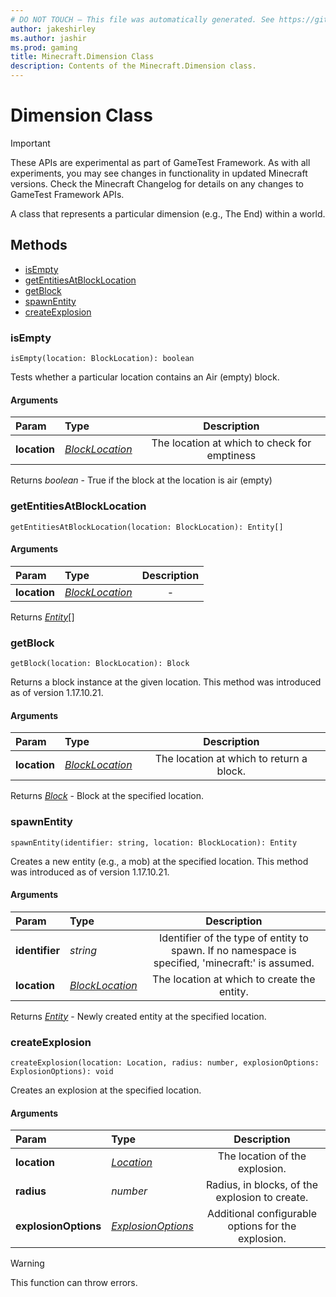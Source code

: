 ```yaml
---
# DO NOT TOUCH — This file was automatically generated. See https://github.com/Mojang/MinecraftScriptingApiDocsGenerator to modify descriptions, examples, etc.
author: jakeshirley
ms.author: jashir
ms.prod: gaming
title: Minecraft.Dimension Class
description: Contents of the Minecraft.Dimension class.
---
```

# Dimension Class
>[!IMPORTANT]
>These APIs are experimental as part of GameTest Framework. As with all experiments, you may see changes in functionality in updated Minecraft versions. Check the Minecraft Changelog for details on any changes to GameTest Framework APIs.

A class that represents a particular dimension (e.g., The End) within a world.


## Methods
- [isEmpty](#isempty)
- [getEntitiesAtBlockLocation](#getentitiesatblocklocation)
- [getBlock](#getblock)
- [spawnEntity](#spawnentity)
- [createExplosion](#createexplosion)
  
### **isEmpty**
`
isEmpty(location: BlockLocation): boolean
`

Tests whether a particular location contains an Air (empty) block.
#### Arguments
| Param | Type | Description |
| :--- | :--- | :---: |
| **location** | [*BlockLocation*](BlockLocation.md) | The location at which to check for emptiness |

Returns *boolean* - True if the block at the location is air (empty)


### **getEntitiesAtBlockLocation**
`
getEntitiesAtBlockLocation(location: BlockLocation): Entity[]
`

#### Arguments
| Param | Type | Description |
| :--- | :--- | :---: |
| **location** | [*BlockLocation*](BlockLocation.md) | - |

Returns [*Entity*](Entity.md)[]


### **getBlock**
`
getBlock(location: BlockLocation): Block
`

Returns a block instance at the given location. This method was introduced as of version 1.17.10.21.
#### Arguments
| Param | Type | Description |
| :--- | :--- | :---: |
| **location** | [*BlockLocation*](BlockLocation.md) | The location at which to return a block. |

Returns [*Block*](Block.md) - Block at the specified location.


### **spawnEntity**
`
spawnEntity(identifier: string, location: BlockLocation): Entity
`

Creates a new entity (e.g., a mob) at the specified location. This method was introduced as of version 1.17.10.21.
#### Arguments
| Param | Type | Description |
| :--- | :--- | :---: |
| **identifier** | *string* | Identifier of the type of entity to spawn. If no namespace is specified, 'minecraft:' is assumed. |
| **location** | [*BlockLocation*](BlockLocation.md) | The location at which to create the entity. |

Returns [*Entity*](Entity.md) - Newly created entity at the specified location.


### **createExplosion**
`
createExplosion(location: Location, radius: number, explosionOptions: ExplosionOptions): void
`

Creates an explosion at the specified location.
#### Arguments
| Param | Type | Description |
| :--- | :--- | :---: |
| **location** | [*Location*](Location.md) | The location of the explosion. |
| **radius** | *number* | Radius, in blocks, of the explosion to create. |
| **explosionOptions** | [*ExplosionOptions*](ExplosionOptions.md) | Additional configurable options for the explosion. |


> [!WARNING]
> This function can throw errors.

